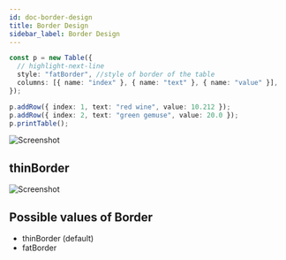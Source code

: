```yaml
---
id: doc-border-design
title: Border Design
sidebar_label: Border Design
---
```


```typescript
const p = new Table({
  // highlight-next-line
  style: "fatBorder", //style of border of the table
  columns: [{ name: "index" }, { name: "text" }, { name: "value" }],
});

p.addRow({ index: 1, text: "red wine", value: 10.212 });
p.addRow({ index: 2, text: "green gemuse", value: 20.0 });
p.printTable();
```

![Screenshot](https://cdn.jsdelivr.net/gh/ayonious/console-table-printer@master/static-resources/screenshot-fat-border.png)

## thinBorder

![Screenshot](https://cdn.jsdelivr.net/gh/ayonious/console-table-printer@master/static-resources/screenshot-thin-border.png)

## Possible values of Border

- thinBorder (default)
- fatBorder
